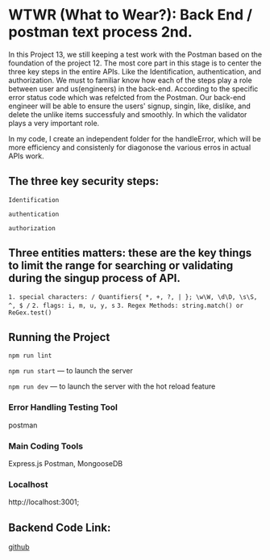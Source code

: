 # WTWR (What to Wear?): Back End / postman text process 2nd.

In this Project 13, we still keeping a test work with the Postman based on the foundation of the project 12. The most core part in this stage is to center the three key steps in the entire APIs. Like the Identification, authentication, and authorization. We must to familiar know how each of the steps play a role between user and us(engineers) in the back-end. According to the specific error status code which was refelcted from the Postman. Our back-end engineer will be able to ensure the users' signup, singin, like, dislike, and delete the unlike items successfuly and smoothly. In which the validator plays a very important role.

In my code, I create an independent folder for the handleError, which will be more efficiency and consistenly for diagonose the various erros in actual APIs work.

## The three key security steps:

`Identification`

`authentication`

`authorization`

## Three entities matters: these are the key things to limit the range for searching or validating during the singup process of API.

`1. special characters: / Quantifiers{ *, +, ?, | }; \w\W, \d\D, \s\S, ^, $ /`
`2. flags: i, m, u, y, s`
`3. Regex Methods: string.match() or ReGex.test()`

## Running the Project

`npm run lint`

`npm run start` — to launch the server

`npm run dev` — to launch the server with the hot reload feature

### Error Handling Testing Tool

postman

### Main Coding Tools

Express.js Postman, MongooseDB

### Localhost

http://localhost:3001;

## Backend Code Link:

[github](https://github.com/IMLUOAI/se_project_express.git)

